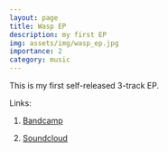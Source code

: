 ```yaml
---
layout: page
title: Wasp EP
description: my first EP
img: assets/img/wasp_ep.jpg
importance: 2
category: music
---
```


This is my first self-released 3-track EP.

Links:

1. [Bandcamp](https://andyruddhmusic.bandcamp.com/album/wasp-ep)

2. [Soundcloud](https://soundcloud.com/andyruddh/sets/wasp-ep-001)